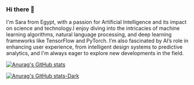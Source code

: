 ### Hi there 👋

I'm Sara from Egypt, with a passion for Artificial Intelligence and its impact on science and technology.I enjoy diving into the intricacies of machine learning algorithms, natural language processing, and deep learning frameworks like TensorFlow and PyTorch. 
I’m also fascinated by AI’s role in enhancing user experience, from intelligent design systems to predictive analytics, and I'm always eager to explore new developments in the field.

[![Anurag's GitHub stats](https://github-readme-stats.vercel.app/api?username=sara)](https://github.com/anuraghazra/github-readme-stats)

[![Anurag's GitHub stats-Dark](https://github-readme-stats.vercel.app/api?username=sara&show_icons=true&theme=dark#gh-dark-mode-only)](https://github.com/anuraghazra/github-readme-stats#gh-dark-mode-only)
